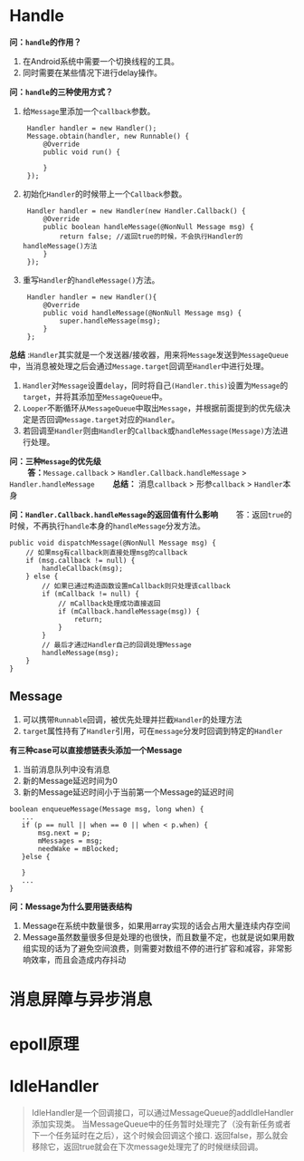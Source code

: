 # Handle
**问：`handle`的作用？**
1. 在Android系统中需要一个切换线程的工具。
2. 同时需要在某些情况下进行delay操作。

**问：`handle`的三种使用方式？**
1. 给`Message`里添加一个`callback`参数。
   ```
    Handler handler = new Handler();
    Message.obtain(handler, new Runnable() {
        @Override
        public void run() {
                
        }
    });
   ```
2. 初始化`Handler`的时候带上一个`Callback`参数。
   ```
    Handler handler = new Handler(new Handler.Callback() {
        @Override
        public boolean handleMessage(@NonNull Message msg) {
            return false; //返回true的时候，不会执行Handler的handleMessage()方法
        }
    });
   ```
3. 重写`Handler`的`handleMessage()`方法。
   ```
    Handler handler = new Handler(){
        @Override
        public void handleMessage(@NonNull Message msg) {
            super.handleMessage(msg);
        }
    };
   ```

**总结** :`Handler`其实就是一个发送器/接收器，用来将`Message`发送到`MessageQueue`中，当消息被处理之后会通过`Message.target`回调至`Handler`中进行处理。
1. `Handler`对`Message`设置`delay`，同时将自己`(Handler.this)`设置为`Message`的`target`，并将其添加至`MessageQueue`中。
2. `Looper`不断循环从`MessageQueue`中取出`Message`，并根据前面提到的优先级决定是否回调`Message.target`对应的`Handler`。
3. 若回调至`Handler`则由`Handler`的`Callback`或`handleMessage(Message)`方法进行处理。


**问：三种`Message`的优先级**  
&emsp;&emsp; **答：**`Message.callback` > `Handler.Callback.handleMessage` > `Handler.handleMessage`
&emsp;&emsp;**总结：** 消息`callback` > 形参`callback` > `Handler`本身

**问：`Handler.Callback.handleMessage`的返回值有什么影响**
&emsp;&emsp;答：返回`true`的时候，不再执行`handle`本身的`handleMessage`分发方法。

```
public void dispatchMessage(@NonNull Message msg) {
    // 如果msg有callback则直接处理msg的callback
    if (msg.callback != null) {
        handleCallback(msg);
    } else {
        // 如果已通过构造函数设置mCallback则只处理该callback
        if (mCallback != null) {
            // mCallback处理成功直接返回
            if (mCallback.handleMessage(msg)) {
                return;
            }
        }
        // 最后才通过Handler自己的回调处理Message
        handleMessage(msg);
    }
}
```

## Message
1. 可以携带`Runnable`回调，被优先处理并拦截`Handler`的处理方法
2. `target`属性持有了`Handler`引用，可在`message`分发时回调到特定的`Handler`

 **有三种case可以直接想链表头添加一个Message**
 1. 当前消息队列中没有消息
 2. 新的Message延迟时间为0
 3. 新的Message延迟时间小于当前第一个Message的延迟时间
 ```
 boolean enqueueMessage(Message msg, long when) {
    ...
    if (p == null || when == 0 || when < p.when) {
        msg.next = p;
        mMessages = msg;
        needWake = mBlocked;
    }else {

    }
    ...
 }
 ```

**问：Message为什么要用链表结构**
1. Message在系统中数量很多，如果用array实现的话会占用大量连续内存空间
2. Message虽然数量很多但是处理的也很快，而且数量不定，也就是说如果用数组实现的话为了避免空间浪费，则需要对数组不停的进行扩容和减容，非常影响效率，而且会造成内存抖动

# 消息屏障与异步消息

# epoll原理 

# IdleHandler
> IdleHandler是一个回调接口，可以通过MessageQueue的addIdleHandler添加实现类。
  当MessageQueue中的任务暂时处理完了（没有新任务或者下一个任务延时在之后），这个时候会回调这个接口.
  返回false，那么就会移除它，返回true就会在下次message处理完了的时候继续回调。
